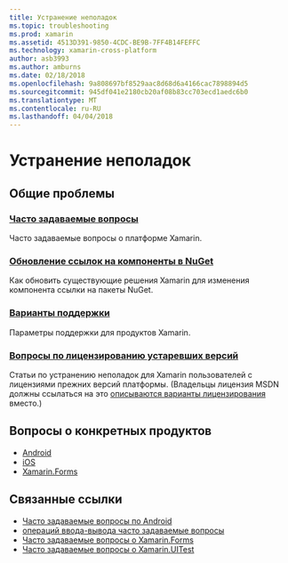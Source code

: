 ```yaml
---
title: Устранение неполадок
ms.topic: troubleshooting
ms.prod: xamarin
ms.assetid: 4513D391-9850-4CDC-BE9B-7FF4B14FEFFC
ms.technology: xamarin-cross-platform
author: asb3993
ms.author: amburns
ms.date: 02/18/2018
ms.openlocfilehash: 9a808697bf8529aac8d68d6a4166cac7898894d5
ms.sourcegitcommit: 945df041e2180cb20af08b83cc703ecd1aedc6b0
ms.translationtype: MT
ms.contentlocale: ru-RU
ms.lasthandoff: 04/04/2018
---
```

# <a name="troubleshooting"></a>Устранение неполадок

## <a name="general-issues"></a>Общие проблемы
### <a name="frequently-asked-questionsquestionsindexmd"></a>[Часто задаваемые вопросы](questions/index.md)

Часто задаваемые вопросы о платформе Xamarin.

### <a name="updating-component-references-to-nugetcomponent-nugetmd"></a>[Обновление ссылок на компоненты в NuGet](component-nuget.md)

Как обновить существующие решения Xamarin для изменения компонента ссылки на пакеты NuGet.

### <a name="support-optionssupport-optionsmd"></a>[Варианты поддержки](support-options.md)

Параметры поддержки для продуктов Xamarin.

### <a name="legacy-license-questionslegacy-licensesindexmd"></a>[Вопросы по лицензированию устаревших версий](legacy-licenses/index.md)

Статьи по устранению неполадок для Xamarin пользователей с лицензиями прежних версий платформы. (Владельцы лицензия MSDN должны ссылаться на это [описываются варианты лицензирования](~/cross-platform/get-started/requirements.md) вместо.)

## <a name="product-specific-questions"></a>Вопросы о конкретных продуктов

- [Android](~/android/troubleshooting/questions/index.md)
- [iOS](~/ios/troubleshooting/questions/index.md)
- [Xamarin.Forms](~/xamarin-forms/troubleshooting/questions/index.md)



## <a name="related-links"></a>Связанные ссылки

- [Часто задаваемые вопросы по Android](~/android/troubleshooting/questions/index.md)
- [операций ввода-вывода часто задаваемые вопросы](~/ios/troubleshooting/questions/index.md)
- [Часто задаваемые вопросы о Xamarin.Forms](~/xamarin-forms/troubleshooting/questions/index.md)
- [Часто задаваемые вопросы о Xamarin.UITest](https://developer.xamarin.com~/testcloud/uitest/questions/)
